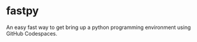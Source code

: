 # fastpy
An easy fast way to get bring up a python programming environment using GitHub Codespaces.
